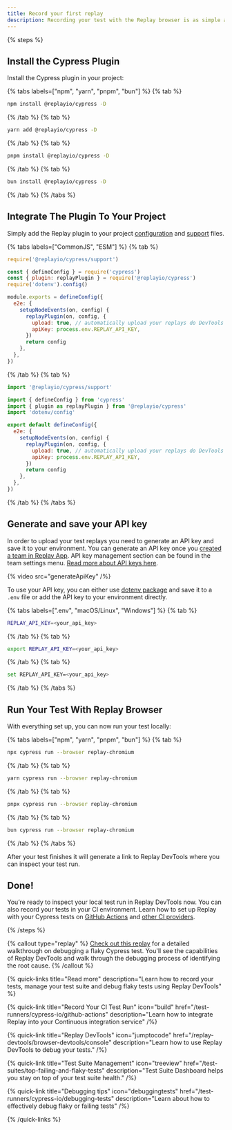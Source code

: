 ```yaml
---
title: Record your first replay
description: Recording your test with the Replay browser is as simple as installing a Cypress plugin. This doc shows how you can record your first test in under two minutes.
---
```


{% steps %}

## Install the Cypress Plugin

Install the Cypress plugin in your project:

{% tabs labels=["npm", "yarn", "pnpm", "bun"] %}
{% tab %}

```sh
npm install @replayio/cypress -D
```

{% /tab %}
{% tab %}

```sh
yarn add @replayio/cypress -D
```

{% /tab %}
{% tab %}

```sh
pnpm install @replayio/cypress -D
```

{% /tab %}
{% tab %}

```sh
bun install @replayio/cypress -D
```

{% /tab %}
{% /tabs %}

## Integrate The Plugin To Your Project

Simply add the Replay plugin to your project [configuration](https://docs.cypress.io/guides/references/configuration) and [support](https://docs.cypress.io/guides/core-concepts/writing-and-organizing-tests#Support-file) files.

{% tabs labels=["CommonJS", "ESM"] %}
{% tab %}

```js {% fileName="cypress/support/e2e.js" %}
require('@replayio/cypress/support')
```

```js {% lineNumbers=true fileName="cypress.config.js" highlight=[2,"8-12"] %}
const { defineConfig } = require('cypress')
const { plugin: replayPlugin } = require('@replayio/cypress')
require('dotenv').config()

module.exports = defineConfig({
  e2e: {
    setupNodeEvents(on, config) {
      replayPlugin(on, config, {
        upload: true, // automatically upload your replays do DevTools
        apiKey: process.env.REPLAY_API_KEY,
      })
      return config
    },
  },
})
```

{% /tab %}
{% tab %}

```js {% fileName="cypress/support/e2e.ts" %}
import '@replayio/cypress/support'
```

```js {% lineNumbers=true fileName="cypress.config.ts" highlight=[2,"8-12"] %}
import { defineConfig } from 'cypress'
import { plugin as replayPlugin } from '@replayio/cypress'
import 'dotenv/config'

export default defineConfig({
  e2e: {
    setupNodeEvents(on, config) {
      replayPlugin(on, config, {
        upload: true, // automatically upload your replays do DevTools
        apiKey: process.env.REPLAY_API_KEY,
      })
      return config
    },
  },
})
```

{% /tab %}
{% /tabs %}

## Generate and save your API key

In order to upload your test replays you need to generate an API key and save it to your environment. You can generate an API key once you [created a team in Replay App](/replay-teams/setting-up-a-team). API key management section can be found in the team settings menu. [Read more about API keys here](/ci-workflows/generate-api-key).

{% video src="generateApiKey" /%}

To use your API key, you can either use [dotenv package](https://www.npmjs.com/package/dotenv) and save it to a `.env` file or add the API key to your environment directly.

{% tabs labels=[".env", "macOS/Linux", "Windows"] %}
{% tab %}

```bash {% fileName=".env" %}
REPLAY_API_KEY=<your_api_key>
```

{% /tab %}
{% tab %}

```sh
export REPLAY_API_KEY=<your_api_key>
```

{% /tab %}
{% tab %}

```sh
set REPLAY_API_KEY=<your_api_key>
```

{% /tab %}
{% /tabs %}

## Run Your Test With Replay Browser

With everything set up, you can now run your test locally:

{% tabs labels=["npm", "yarn", "pnpm", "bun"] %}
{% tab %}

```sh
npx cypress run --browser replay-chromium
```

{% /tab %}
{% tab %}

```sh
yarn cypress run --browser replay-chromium
```

{% /tab %}
{% tab %}

```sh
pnpx cypress run --browser replay-chromium
```

{% /tab %}
{% tab %}

```sh
bun cypress run --browser replay-chromium
```

{% /tab %}
{% /tabs %}

After your test finishes it will generate a link to Replay DevTools where you can inspect your test run.

<!-- todo: add video -->

## Done!

You’re ready to inspect your local test run in Replay DevTools now. You can also record your tests in your CI environment. Learn how to set up Replay with your Cypress tests on [GitHub Actions](/test-runners/cypress-io/github-actions) and [other CI providers](/test-runners/cypress-io/other-ci-providers).

{% /steps %}

{% callout type="replay" %}
[Check out this replay](https://replay.help/cypress-flake-debug) for a detailed walkthrough on debugging a flaky Cypress test. You'll see the capabilities of Replay DevTools and walk through the debugging process of identifying the root cause.
{% /callout %}

{% quick-links title="Read more" description="Learn how to record your tests, manage your test suite and debug flaky tests using Replay DevTools" %}

{% quick-link
  title="Record Your CI Test Run"
  icon="build"
  href="/test-runners/cypress-io/github-actions"
  description="Learn how to integrate Replay into your Continuous integration service"
/%}

{% quick-link
  title="Replay DevTools"
  icon="jumptocode"
  href="/replay-devtools/browser-devtools/console"
  description="Learn how to use Replay DevTools to debug your tests."
/%}

{% quick-link
  title="Test Suite Management"
  icon="treeview"
  href="/test-suites/top-failing-and-flaky-tests"
  description="Test Suite Dashboard helps you stay on top of your test suite health."
/%}

{% quick-link
  title="Debugging tips"
  icon="debuggingtests"
  href="/test-runners/cypress-io/debugging-tests"
  description="Learn about how to effectively debug flaky or failing tests"
/%}

{% /quick-links %}
